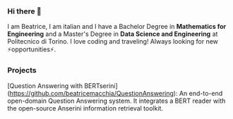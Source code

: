 ### Hi there 👋

I am Beatrice, I am italian and I have a Bachelor Degree in **Mathematics for Engineering** and a Master's Degree in **Data Science and Engineering** at Politecnico di Torino. I love coding and traveling! Always looking for new ⚡opportunities⚡.

### Projects

[Question Answering with BERTserini] (https://github.com/beatricemacchia/QuestionAnswering): An end-to-end open-domain Question Answering system. It integrates a BERT reader with the open-source Anserini information retrieval toolkit.

<!--
**beatricemacchia/beatricemacchia** is a ✨ _special_ ✨ repository because its `README.md` (this file) appears on your GitHub profile.

Here are some ideas to get you started:

- 🔭 I’m currently working on ...
- 🌱 I’m currently learning ...
- 👯 I’m looking to collaborate on ...
- 🤔 I’m looking for help with ...
- 💬 Ask me about ...
- 📫 How to reach me: ...
- 😄 Pronouns: ...
- ⚡ Fun fact: ...
-->
